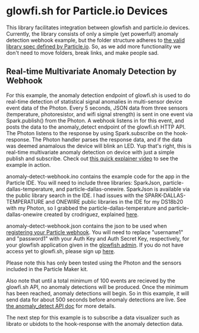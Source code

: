 # glowfi.sh for Particle.io Devices

This library facilitates integration between glowfish and particle.io devices.  Currently, the library consists of only a simple (yet powerful!) anomaly detection webhook example, but the folder structure adheres to [the valid library spec defined by Particle.io](https://github.com/spark/uber-library-example). So, as we add more functionality we don't need to move folders, break links, and make people sad.

## Real-time Multivariate Anomaly Detection by Webhook

For this example, the anomaly detection endpoint of glowfi.sh is used to do real-time detection of statistical signal anomalies in multi-sensor device event data of the Photon. Every 5 seconds, JSON data from three sensors (temperature, photoresistor, and wifi signal strength) is sent in one event via Spark.publish() from the Photon.  A webhook listens in for this event, and posts the data to the anomaly_detect endpoint of the glowfi.sh HTTP API.  The Photon listens to the response by using Spark.subscribe on the hook-response. The Photon handler parses the response data, and if the data was deemed anamalous the device will blink an LED. Yup that's right, this is real-time multivariate anomaly detection on device with just a simple publish and subscribe. Check out [this quick explainer video](https://www.youtube.com/watch?v=zG9-_eCTfFk&feature=youtu.be) to see the example in action.

anomaly-detect-webhook.ino contains the example code for the app in the Particle IDE.  You will need to include three libraries: SparkJson, particle-dallas-temperature, and particle-dallas-onewire. SparkJson is available via the public library search in the IDE. I had issues with the SPARK-DALLAS-TEMPERATURE and ONEWIRE public libraries in the IDE for my DS18b20 with my Photon, so I grabbed the particle-dallas-temperature and particle-dallas-onewire created by crodriguez, explained [here](https://community.particle.io/t/ds18b20-working-example/8068/20).

anomaly-detect-webhook.json contains the json to be used when [registering your Particle webhook](http://docs.particle.io/photon/webhooks/). You will need to replace "username1" and "password1" with your Auth Key and Auth Secret Key, respectively, for your glowfish application given in the [glowfish admin](https://api.glowfi.sh/admin/app/). If you do not have access yet to glowfi.sh, please sign up [here](https://glowfi.sh/beta/).

Please note this has only been tested using the Photon and the sensors included in the Particle Maker kit.

Also note that until a total minimum of 100 events are recieved by the glowfi.sh API, no anomaly detections will be produced. Once the minimum has been reached, anomaly detections will begin. So in this example, it will send data for about 500 seconds before anomaly detections are live. See [the anomaly_detect API doc](http://glowfish.readme.io/docs/anomaly_detect) for more details.

The next step for this example is to subscribe a data visualizer such as librato or ubidots to the hook-response with the anomaly detection data.





